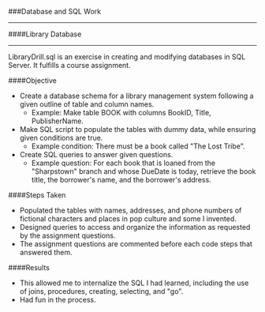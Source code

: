 ###Database and SQL Work
___

####Library Database
___
LibraryDrill.sql is an exercise in creating and modifying databases in SQL Server. It fulfills a course assignment.

####Objective
* Create a database schema for a library management system following a given outline of table and column names.
  * Example: Make table BOOK with columns BookID, Title, PublisherName.
* Make SQL script to populate the tables with dummy data, while ensuring given conditions are true.
  * Example condition: There must be a book called "The Lost Tribe".
* Create SQL queries to answer given questions.
  * Example question: For each book that is loaned from the "Sharpstown" branch and whose DueDate is today, retrieve the book title, the borrower's name, and the borrower's address.

####Steps Taken
* Populated the tables with names, addresses, and phone numbers of fictional characters and places in pop culture and some I invented. 
* Designed queries to access and organize the information as requested by the assignment questions.
* The assignment questions are commented before each code steps that answered them.

####Results
* This allowed me to internalize the SQL I had learned, including the use of joins, procedures, creating, selecting, and "go". 
* Had fun in the process.
